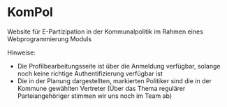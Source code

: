 # KomPol
Website für E-Partizipation in der Kommunalpolitik im Rahmen eines Webprogrammierung Moduls

Hinweise:
- Die Profilbearbeitungsseite ist über die Anmeldung verfügbar, solange noch keine richtige Authentifizierung verfügbar ist
- Die in der Planung dargestellten, markierten Politiker sind die in der Kommune gewählten Vertreter (Über das Thema regulärer Parteiangehöriger stimmen wir uns noch im Team ab)
